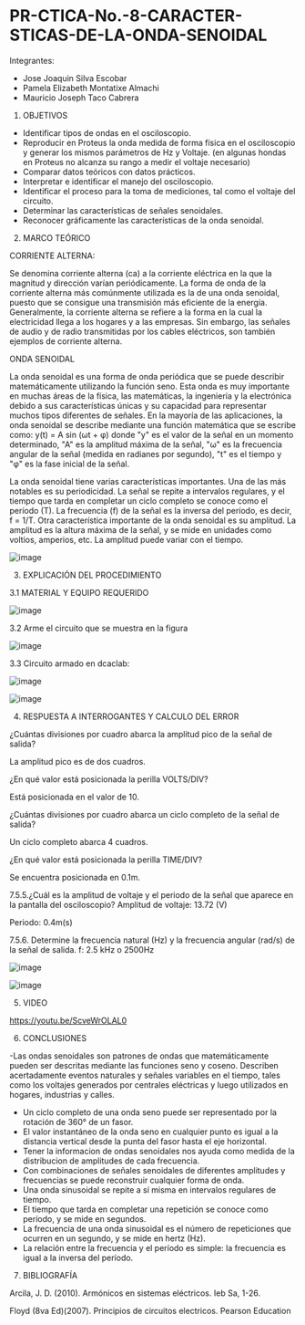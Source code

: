 # PR-CTICA-No.-8-CARACTER-STICAS-DE-LA-ONDA-SENOIDAL



Integrantes:

- Jose Joaquin Silva Escobar
- Pamela Elizabeth Montatixe Almachi
- Mauricio Joseph Taco Cabrera

1. OBJETIVOS

- Identificar tipos de ondas en el osciloscopio.
- Reproducir en Proteus la onda medida de forma física en el osciloscopio y generar los mismos parámetros de Hz y Voltaje. (en algunas hondas en Proteus no alcanza su rango a medir el voltaje necesario)
- Comparar datos teóricos con datos prácticos.
- Interpretar e identificar el manejo del osciloscopio.
- Identificar el proceso para la toma de mediciones, tal como el voltaje del circuito.
- Determinar las características de señales senoidales.
- Reconocer gráficamente las características de la onda senoidal.

2. MARCO TEÓRICO

CORRIENTE ALTERNA:

Se denomina corriente alterna (ca) a la corriente eléctrica en la que la magnitud y dirección varían periódicamente. La forma de onda de la corriente alterna más comúnmente utilizada es la de una onda senoidal, puesto que se consigue una transmisión más eficiente de la energía.
Generalmente, la corriente alterna se refiere a la forma en la cual la electricidad llega a los hogares y a las empresas. Sin embargo, las señales de audio y de radio transmitidas por los cables eléctricos, son también ejemplos de corriente alterna.

ONDA SENOIDAL

La onda senoidal es una forma de onda periódica que se puede describir matemáticamente utilizando la función seno. Esta onda es muy importante en muchas áreas de la física, las matemáticas, la ingeniería y la electrónica debido a sus características únicas y su capacidad para representar muchos tipos diferentes de señales.
En la mayoría de las aplicaciones, la onda senoidal se describe mediante una función matemática que se escribe como:
y(t) = A sin (ωt + φ)
donde "y" es el valor de la señal en un momento determinado, "A" es la amplitud máxima de la señal, "ω" es la frecuencia angular de la señal (medida en radianes por segundo), "t" es el tiempo y "φ" es la fase inicial de la señal.

La onda senoidal tiene varias características importantes. Una de las más notables es su periodicidad. La señal se repite a intervalos regulares, y el tiempo que tarda en completar un ciclo completo se conoce como el período (T). La frecuencia (f) de la señal es la inversa del período, es decir, f = 1/T.
Otra característica importante de la onda senoidal es su amplitud. La amplitud es la altura máxima de la señal, y se mide en unidades como voltios, amperios, etc. La amplitud puede variar con el tiempo.

![image](https://user-images.githubusercontent.com/117045943/219253426-fdcce08e-0add-4850-bddd-8c7ce7e5e9e5.png)

3. EXPLICACIÓN DEL PROCEDIMIENTO

3.1 MATERIAL Y EQUIPO REQUERIDO

![image](https://user-images.githubusercontent.com/117045943/218288408-6da2162c-1b37-48be-890b-002b8ad071c1.png)

3.2 Arme el circuito que se muestra en la figura

![image](https://user-images.githubusercontent.com/117045943/218288415-d9795034-ad06-47a3-9823-a746f424262a.png)

3.3 Circuito armado en dcaclab:

![image](https://user-images.githubusercontent.com/117045943/219253458-94fe1833-5879-4823-a843-f9ba0edded9c.png)

![image](https://user-images.githubusercontent.com/117045943/219256042-9f6a1e4f-66eb-42f3-b572-b6314dbb2bdb.png)

4. RESPUESTA A INTERROGANTES Y CALCULO DEL ERROR

¿Cuántas divisiones por cuadro abarca la amplitud pico de la señal de salida?

La amplitud pico es de dos cuadros.

¿En qué valor está posicionada la perilla VOLTS/DIV?

Está posicionada en el valor de 10.

¿Cuántas divisiones por cuadro abarca un ciclo completo de la señal de salida?

Un ciclo completo abarca 4 cuadros.

¿En qué valor está posicionada la perilla TIME/DIV?

Se encuentra posicionada en 0.1m.

7.5.5.¿Cuál es la amplitud de voltaje y el periodo de la señal que aparece en la pantalla del osciloscopio?
Amplitud de voltaje: 13.72 (V)

Periodo: 0.4m(s)

7.5.6. Determine la frecuencia natural (Hz) y la frecuencia angular (rad/s) de la señal de salida.
f: 2.5 kHz o 2500Hz

![image](https://user-images.githubusercontent.com/117045943/219253939-c745521c-4e70-4da3-9586-7aa0572d955a.png)

![image](https://user-images.githubusercontent.com/117045943/219253954-8e84f848-0d8a-4140-a972-8ae57179a51e.png)

5. VIDEO

https://youtu.be/ScveWrOLAL0

6. CONCLUSIONES

-Las ondas senoidales son patrones de ondas que matemáticamente pueden ser descritas mediante las funciones seno y coseno. Describen acertadamente eventos naturales y señales variables en el tiempo, tales como los voltajes generados por centrales eléctricas y luego utilizados en hogares, industrias y calles.
- Un ciclo completo de una onda seno puede ser representado por la rotación de 360° de un fasor.
- El valor instantáneo de la onda seno en cualquier punto es igual a la distancia vertical desde la punta del fasor hasta el eje horizontal.
- Tener la informacion de ondas senoidales nos ayuda como medida de la distribucion de amplitudes de cada frecuencia.
- Con combinaciones de señales senoidales de diferentes amplitudes y frecuencias se puede reconstruir cualquier forma de onda.
- Una onda sinusoidal se repite a sí misma en intervalos regulares de tiempo.
- El tiempo que tarda en completar una repetición se conoce como período, y se mide en segundos. 
- La frecuencia de una onda sinusoidal es el número de repeticiones que ocurren en un segundo, y se mide en hertz (Hz). 
- La relación entre la frecuencia y el período es simple: la frecuencia es igual a la inversa del período.

7. BIBLIOGRAFÍA

Arcila, J. D. (2010). Armónicos en sistemas eléctricos. Ieb Sa, 1-26.

Floyd (8va Ed)(2007). Principios de circuitos electricos. Pearson Education
